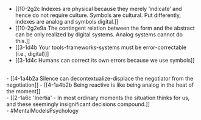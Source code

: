 - [[10-2g2c Indexes are physical because they merely ‘indicate’ and hence do not require culture. Symbols are cultural. Put differently, indexes are analog and symbols digital.]]
- [[10-2g2e9a The contingent relation between the form and the abstract can be only realized by digital systems. Analog systems cannot do this.]]
- [[3-1d4b Your tools-frameworks-systems must be error-correctable (i.e., digital)]]
- [[3-1d4c Humans can correct its own errors because we use symbols]]
<br>
- [[4-1a4b2a Silence can decontextualize-displace the negotiator from the negotiation]]
- [[4-1a4b2b Being reactive is like being analog in the heat of the moment]]
<br>
- [[2-1a6c 'Inertia' - In most ordinary moments the situation thinks for us, and these seemingly insignificant decisions compound.]]
<br>
- #MentalModelsPsychology
